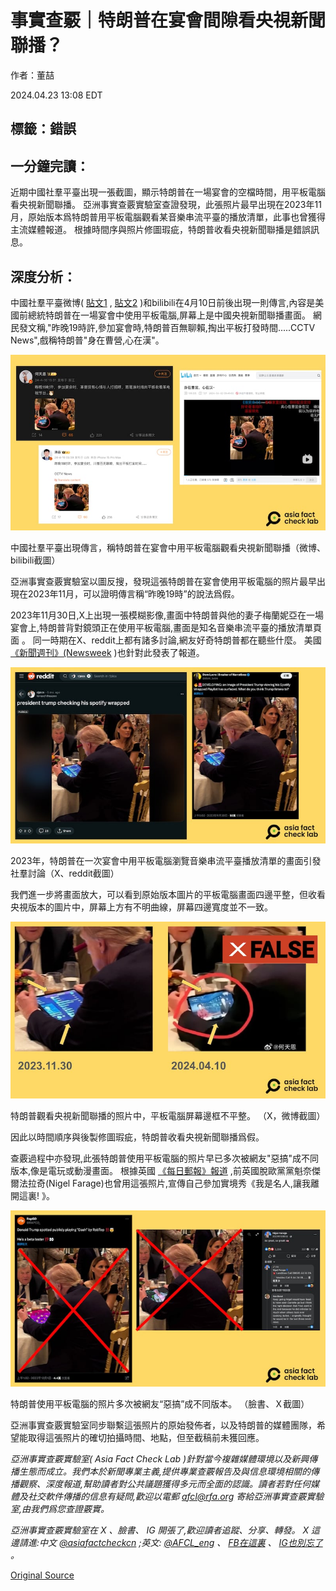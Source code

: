 # 事實查覈｜特朗普在宴會間隙看央視新聞聯播？

作者：董喆

2024.04.23 13:08 EDT

## 標籤：錯誤

## 一分鐘完讀：

近期中國社羣平臺出現一張截圖，顯示特朗普在一場宴會的空檔時間，用平板電腦看央視新聞聯播。 亞洲事實查覈實驗室查證發現，此張照片最早出現在2023年11月，原始版本爲特朗普用平板電腦觀看某音樂串流平臺的播放清單，此事也曾獲得主流媒體報道。 根據時間序與照片修圖瑕疵，特朗普收看央視新聞聯播是錯誤訊息。

## 深度分析：

中國社羣平臺微博( [貼文1](https://archive.ph/3uTsq) , [貼文2](https://archive.ph/CaSLq) )和bilibili在4月10日前後出現一則傳言,內容是美國前總統特朗普在一場宴會中使用平板電腦,屏幕上是中國央視新聞聯播畫面。 網民發文稱,"昨晚19時許,參加宴會時,特朗普百無聊賴,掏出平板打發時間.....CCTV News",戲稱特朗普"身在曹營,心在漢"。

![中國社羣平臺出現傳言，稱特朗普在宴會中用平板電腦觀看央視新聞聯播（微博、bilibili截圖）](images/GB6OBDJ7DMG6OW5M27ISXB7HXU.png)

中國社羣平臺出現傳言，稱特朗普在宴會中用平板電腦觀看央視新聞聯播（微博、bilibili截圖）

亞洲事實查覈實驗室以圖反搜，發現這張特朗普在宴會使用平板電腦的照片最早出現在2023年11月，可以證明傳言稱“昨晚19時”的說法爲假。

2023年11月30日,X上出現一張模糊影像,畫面中特朗普與他的妻子梅蘭妮亞在一場宴會上,特朗普背對鏡頭正在使用平板電腦,畫面是知名音樂串流平臺的播放清單頁面 。 同一時期在X、reddit上都有諸多討論,網友好奇特朗普都在聽些什麼。 美國 [《新聞週刊》(Newsweek](https://www.newsweek.com/donald-trump-spotify-wrapped-playlist-1848375) )也針對此發表了報道。

![2023年，特朗普在一次宴會中用平板電腦瀏覽音樂串流平臺播放清單的畫面引發社羣討論（X、reddit截圖）](images/HIQBNIDU3H42OZRE4F3XDOQ3YQ.png)

2023年，特朗普在一次宴會中用平板電腦瀏覽音樂串流平臺播放清單的畫面引發社羣討論（X、reddit截圖）

我們進一步將畫面放大，可以看到原始版本圖片的平板電腦畫面四邊平整，但收看央視版本的圖片中，屏幕上方有不明曲線，屏幕四邊寬度並不一致。

![特朗普觀看央視新聞聯播的照片中，平板電腦屏幕邊框不平整。 （X，微博截圖）](images/QVFFQZIJRF3JJIU4K6KKEI5HJM.png)

特朗普觀看央視新聞聯播的照片中，平板電腦屏幕邊框不平整。 （X，微博截圖）

因此以時間順序與後製修圖瑕疵，特朗普收看央視新聞聯播爲假。

查覈過程中亦發現,此張特朗普使用平板電腦的照片早已多次被網友"惡搞"成不同版本,像是電玩或動漫畫面。 根據英國 [《每日郵報》報道](https://www.dailymail.co.uk/tvshowbiz/article-12833693/Nigel-Farages-team-edited-snap-Donald-Trump-Im-Celebrity.html) ,前英國脫歐黨黨魁奈傑爾法拉奇(Nigel Farage)也曾用這張照片,宣傳自己參加實境秀《我是名人,讓我離開這裏! 》。

![特朗普使用平板電腦的照片多次被網友“惡搞”成不同版本。 （臉書、Ｘ截圖）](images/XYPKO7FVID5HW32CSIO5EYJCE4.png)

特朗普使用平板電腦的照片多次被網友“惡搞”成不同版本。 （臉書、Ｘ截圖）

亞洲事實查覈實驗室同步聯繫這張照片的原始發佈者，以及特朗普的媒體團隊，希望能取得這張照片的確切拍攝時間、地點，但至截稿前未獲回應。

*亞洲事實查覈實驗室(* *Asia Fact Check Lab* *)針對當今複雜媒體環境以及新興傳播生態而成立。我們本於新聞專業主義,提供專業查覈報告及與信息環境相關的傳播觀察、深度報道,幫助讀者對公共議題獲得多元而全面的認識。讀者若對任何媒體及社交軟件傳播的信息有疑問,歡迎以電郵* *afcl@rfa.org* *寄給亞洲事實查覈實驗室,由我們爲您查證覈實。*

*亞洲事實查覈實驗室在* *X* *、臉書、* *IG* *開張了,歡迎讀者追蹤、分享、轉發。* *X* *這邊請進:中文 [@asiafactcheckcn](https://twitter.com/asiafactcheckcn)*  *;英文: [@AFCL\_eng](https://twitter.com/AFCL_eng)*  *、 [FB在這裏](https://www.facebook.com/asiafactchecklabcn)*  *、 [IG也別忘了](https://www.instagram.com/asiafactchecklab/)*  *。*



[Original Source](https://www.rfa.org/mandarin/shishi-hecha/hc-04232024130251.html)